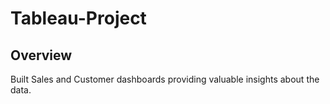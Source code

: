 # Tableau-Project

## Overview
Built Sales and Customer dashboards providing valuable insights about the data.
